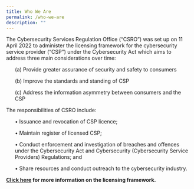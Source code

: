 ```yaml
---
title: Who We Are
permalink: /who-we-are
description: ""
---
```

The Cybersecurity Services Regulation Office (“CSRO”) was set up on 11 April 2022 to administer the licensing framework for the cybersecurity service provider (“CSP”) under the Cybersecurity Act which aims to address three main considerations over time:
<ol>(a)	Provide greater assurance of security and safety to consumers</ol>
<ol>(b)	Improve the standards and standing of CSP</ol>
<ol>(c)	Address the information asymmetry between consumers and the CSP</ol>

The responsibilities of CSRO include:
<ol>•	Issuance and revocation of CSP licence;</ol> 
<ol>•	Maintain register of licensed CSP;</ol>
<ol>•	Conduct enforcement and investigation of breaches and offences under the Cybersecurity Act and Cybersecurity (Cybersecurity Service Providers) Regulations; and</ol>
<ol>•	Share resources and conduct outreach to the cybersecurity industry.</ol>


<b>[Click here](/how-to/apply-for-licence) for more information on the licensing framework.</b>